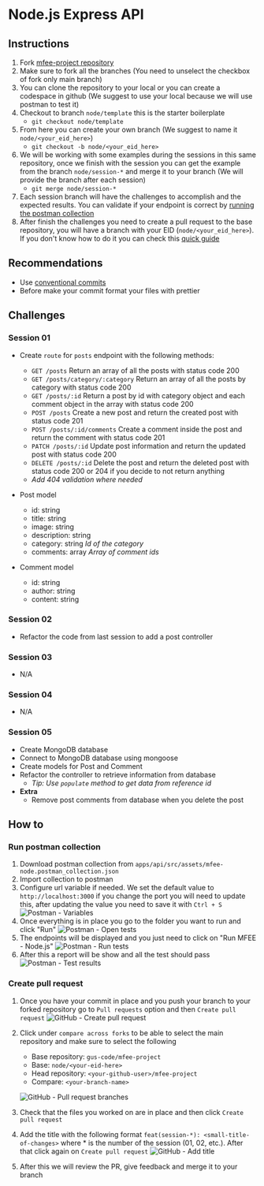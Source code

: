 # Node.js Express API

## Instructions

1. Fork [mfee-project repository](https://github.com/gus-code/mfee-project)
2. Make sure to fork all the branches (You need to unselect the checkbox of fork only main branch)
3. You can clone the repository to your local or you can create a codespace in github (We suggest to use your local because we will use postman to test it)
4. Checkout to branch `node/template` this is the starter boilerplate
    - `git checkout node/template`
5. From here you can create your own branch (We suggest to name it `node/<your_eid_here>`)
    - `git checkout -b node/<your_eid_here>`
6. We will be working with some examples during the sessions in this same repository, once we finish with the session you can get the example from the branch `node/session-*` and merge it to your branch (We will provide the branch after each session)
    - `git merge node/session-*`
7. Each session branch will have the challenges to accomplish and the expected results. You can validate if your endpoint is correct by [running the postman collection](#run-postman-collection)
8. After finish the challenges you need to create a pull request to the base repository, you will have a branch with your EID (`node/<your_eid_here>`). If you don't know how to do it you can check this [quick guide](#create-pull-request)

## Recommendations

- Use [conventional commits](https://www.conventionalcommits.org/en/v1.0.0/)
- Before make your commit format your files with prettier

## Challenges

### Session 01

- Create `route` for `posts` endpoint with the following methods:
    - `GET /posts` Return an array of all the posts with status code 200
    - `GET /posts/category/:category` Return an array of all the posts by category with status code 200
    - `GET /posts/:id` Return a post by id with category object and each comment object in the array with status code 200
    - `POST /posts` Create a new post and return the created post with status code 201
    - `POST /posts/:id/comments` Create a comment inside the post and return the comment with status code 201
    - `PATCH /posts/:id` Update post information and return the updated post with status code 200
    - `DELETE /posts/:id` Delete the post and return the deleted post with status code 200 or 204 if you decide to not return anything
    * *Add 404 validation where needed*

- Post model
    - id: string
    - title: string
    - image: string
    - description: string
    - category: string *Id of the category*
    - comments: array *Array of comment ids*

- Comment model
    - id: string
    - author: string
    - content: string

### Session 02

- Refactor the code from last session to add a post controller


### Session 03

- N/A

### Session 04

- N/A

### Session 05

- Create MongoDB database
- Connect to MongoDB database using mongoose
- Create models for Post and Comment
- Refactor the controller to retrieve information from database
    - *Tip: Use `populate` method to get data from reference id*
- **Extra**
    - Remove post comments from database when you delete the post


## How to

### Run postman collection

1. Download postman collection from `apps/api/src/assets/mfee-node.postman_collection.json`
2. Import collection to postman
3. Configure url variable if needed. We set the default value to `http://localhost:3000` if you change the port you will need to update this, after updating the value you need to save it with `Ctrl + S`
![Postman - Variables](assets/postman-variables.png)
4. Once everything is in place you go to the folder you want to run and click "Run"
![Postman - Open tests](assets/postman-open-tests.png)
5. The endpoints will be displayed and you just need to click on "Run MFEE - Node.js"
![Postman - Run tests](assets/postman-run-tests.png)
6. After this a report will be show and all the test should pass
![Postman - Test results](assets/postman-test-results.png)

### Create pull request

1. Once you have your commit in place and you push your branch to your forked repository go to `Pull requests` option and then `Create pull request`
![GitHub - Create pull request](assets/github-create-pull-request.png)
2. Click under `compare across forks` to be able to select the main repository and make sure to select the following
    - Base repository: `gus-code/mfee-project`
    - Base: `node/<your-eid-here>`
    - Head repository: `<your-github-user>/mfee-project`
    - Compare: `<your-branch-name>`
    
    ![GitHub - Pull request branches](assets/github-pull-request-branches.png)
3. Check that the files you worked on are in place and then click `Create pull request`
4. Add the title with the following format `feat(session-*): <small-title-of-changes>` where * is the number of the session (01, 02, etc.). After that click again on `Create pull request`
![GitHub - Add title](assets/github-add-title.png)
5. After this we will review the PR, give feedback and merge it to your branch